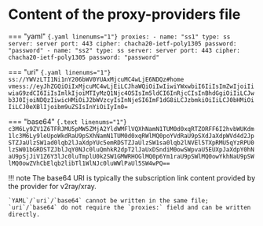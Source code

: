 # Content of the proxy-providers file

=== "yaml"
    ```{.yaml linenums="1"}
    proxies:
    - name: "ss1"
      type: ss
      server: server
      port: 443
      cipher: chacha20-ietf-poly1305
      password: "password"
    - name: "ss2"
      type: ss
      server: server
      port: 443
      cipher: chacha20-ietf-poly1305
      password: "password"
    ```

=== "uri"
    ```{.yaml linenums="1"}
    ss://YWVzLTI1Ni1nY206bWV0YUAxMjcuMC4wLjE6NDQz#home
    vmess://eyJhZGQiOiIxMjcuMC4wLjEiLCJhaWQiOiIwIiwiYWxwbiI6IiIsImZwIjoiIiwiaG9zdCI6IiIsImlkIjoiMTIyMzQ1Njc4OSIsIm5ldCI6InRjcCIsInBhdGgiOiIiLCJwb3J0IjoiNDQzIiwicHMiOiJ2bWVzcyIsInNjeSI6ImF1dG8iLCJzbmkiOiIiLCJ0bHMiOiIiLCJ0eXBlIjoibm9uZSIsInYiOiIyIn0=
    ```

=== "base64"
    ```{.text linenums="1"}
    c3M6Ly9ZV1Z6TFRJMU5pMW5ZMjA2YldWMFlVQXhNamN1TUM0d0xqRTZORFF6I2hvbWUKdm1lc3M6Ly9leUpoWkdRaU9pSXhNamN1TUM0d0xqRWlMQ0poYVdRaU9pSXdJaXdpWVd4d2JpSTZJaUlzSW1ad0lqb2lJaXdpYUc5emRDSTZJaUlzSW1sa0lqb2lNVEl5TXpRMU5qYzRPU0lzSW01bGRDSTZJblJqY0NJc0luQmhkR2dpT2lJaUxDSndiM0owSWpvaU5EUXpJaXdpY0hNaU9pSjJiV1Z6Y3lJc0luTmplU0k2SW1GMWRHOGlMQ0p6Ym1raU9pSWlMQ0owYkhNaU9pSWlMQ0owZVhCbElqb2libTl1WlNJc0luWWlPaUl5SW4wPQ==
    ```

!!! note
    The base64 URI is typically the subscription link content provided by the provider for v2ray/xray.

    `YAML`/`uri`/`base64` cannot be written in the same file; `uri`/`base64` do not require the `proxies:` field and can be written directly.